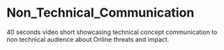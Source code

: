 # Non_Technical_Communication
40 seconds video short showcasing technical concept communication to non technical audience about Online threats and impact.
